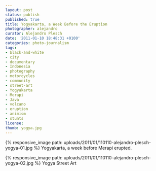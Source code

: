 ```yaml
---
layout: post
status: publish
published: true
title: Yogyakarta, a Week Before the Eruption
photographer: alejandro
curator: Alejandro Plesch
date: '2011-01-10 18:48:31 +0100'
categories: photo-journalism
tags:
- black-and-white
- city
- documentary
- Indonesia
- photography
- motorcycles
- community
- street-art
- Yogyakarta
- Merapi
- Java
- volcano
- eruption
- animism
- stunts
license:
thumb: yogya.jpg
---
```



{% responsive_image path: uploads/2011/01/110110-alejandro-plesch-yogya-01.jpg %}
Yogyakarta, a week before Merapi erupted.

{% responsive_image path: uploads/2011/01/110110-alejandro-plesch-yogya-02.jpg %}
Yogya Street Art
